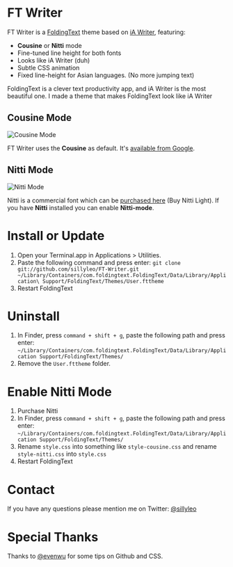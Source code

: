# FT Writer

FT Writer is a [FoldingText](http://www.foldingtext.com) theme based on [iA Writer](http://www.iawriter.com), featuring:

- **Cousine** or **Nitti** mode
- Fine-tuned line height for both fonts
- Looks like iA Writer (duh)
- Subtle CSS animation
- Fixed line-height for Asian languages. (No more jumping text)

FoldingText is a clever text productivity app, and iA Writer is the most beautiful one. I made a theme that makes FoldingText look like iA Writer

## Cousine Mode

![Cousine Mode](http://d.pr/i/YO2P+)

FT Writer uses the **Cousine** as default. It's [available from Google](). 

## Nitti Mode

![Nitti Mode](http://d.pr/i/YO2P+)

Nitti is a commercial font which can be [purchased here](http://www.boldmonday.com/en/nitti) (Buy Nitti Light). If you have **Nitti** installed you can enable **Nitti-mode**.


# Install or Update

1. Open your Terminal.app in Applications > Utilities.
2. Paste the following command and press enter:
	`git clone git://github.com/sillyleo/FT-Writer.git ~/Library/Containers/com.foldingtext.FoldingText/Data/Library/Application\ Support/FoldingText/Themes/User.fttheme`
3. Restart FoldingText

# Uninstall

1. In Finder, press `command + shift + g`, paste the following path and press enter:
	`~/Library/Containers/com.foldingtext.FoldingText/Data/Library/Application Support/FoldingText/Themes/`
2. Remove the `User.fttheme` folder.

# Enable Nitti Mode

1. Purchase Nitti
2. In Finder, press `command + shift + g`, paste the following path and press enter:
	`~/Library/Containers/com.foldingtext.FoldingText/Data/Library/Application Support/FoldingText/Themes/`
3. Rename `style.css` into something like `style-cousine.css` and rename `style-nitti.css` into `style.css`
4. Restart FoldingText

# Contact

If you have any questions please mention me on Twitter: [@sillyleo](http://twitter.com/sillyleo)

# Special Thanks

Thanks to [@evenwu](http://twitter.com/evenwu) for some tips on Github and CSS.